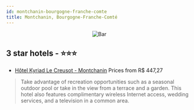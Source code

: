 ```yaml
---
id: montchanin-bourgogne-franche-comte
title: Montchanin, Bourgogne-Franche-Comté
---
```


<center><img src="https://i.travelapi.com/hotels/1000000/10000/5500/5477/e964141e_z.jpg" alt="Bar" /></center>


##  3 star hotels - ⭐️⭐️⭐️

-    [Hôtel Kyriad Le Creusot - Montchanin](https://us.hurb.com/hotels/montchanin/hotel-kyriad-le-creusot-montchanin-JNP-JP062896?cmp=18055) Prices from R$ 447,27
   > Take advantage of recreation opportunities such as a seasonal outdoor pool or take in the view from a terrace and a garden. This hotel also features complimentary wireless Internet access, wedding services, and a television in a common area.
